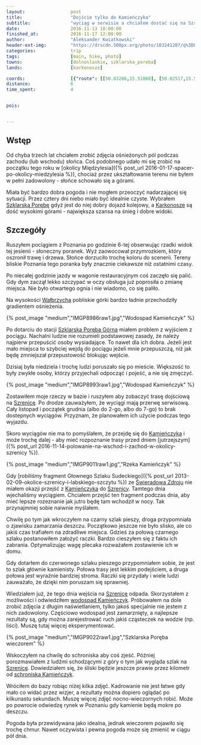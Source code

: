 ```yaml
---
layout:                 post
title:                  "Dojście tylko do Kamieńczyka"
subtitle:               "wyciąg w serwisie a chciałem dostać się na Szrenicę, oblodzona prawie cała trasa"
date:                   2016-11-13 18:00:00
finished_at:            2016-11-17 12:00:00
author:                 "Aleksander Kwiatkowski"
header-ext-img:         "https://drscdn.500px.org/photo/183241207/q%3D80_m%3D2000/736bf2de38bd0ddec97f0958722c4947"
categories:             trip
tags:                   [main, hike, photo]
towns:                  [dolnoslaskie, szklarska_poreba]
lands:                  [karkonosze]

coords:                 [{"route": [[50.83266,15.51860], [50.82517,15.52529], [50.81864,15.51744], [50.81739,15.50310], [50.81872,15.50238], [50.81398,15.49624]], "type": "hike"}]
distance:               6
time_spent:             4


pois:


---
```


[wiki-szklarska]: https://pl.wikipedia.org/wiki/Szklarska_Por%C4%99ba
[wiki-karkonosze]: https://pl.wikipedia.org/wiki/Karkonosze
[wiki-swieradow]: https://pl.wikipedia.org/wiki/%C5%9Awierad%C3%B3w-Zdr%C3%B3j
[wiki-kamienczyk-wodospad]: https://pl.wikipedia.org/wiki/Kamie%C5%84czyk_(dop%C5%82yw_Kamiennej)
[wiki-walbrzych]: https://pl.wikipedia.org/wiki/Wa%C5%82brzych
[wiki-szklarska-gorna]: https://pl.wikipedia.org/wiki/Szklarska_Por%C4%99ba_G%C3%B3rna
[wiki-szrenica]: https://pl.wikipedia.org/wiki/Szrenica
[wiki-kamienczyk]: https://pl.wikipedia.org/wiki/Schronisko_%E2%80%9EKamie%C5%84czyk%E2%80%9D


Wstęp
-----

Od chyba trzech lat chciałem zrobić zdjęcia ośnieżonych pól podczas zachodu
(lub wschodu) słońca. Coś podobnego udało mi się zrobić
na początku tego roku w
[okolicy Międzylesia]({% post_url 2016-01-17-spacer-po-okolicy-miedzylesia %}),
chociaż przez ukształtowanie terenu nie byłem w pełni zadowolony - słońce
schowało się a górami.

Miała być bardzo dobra pogoda i nie mogłem przeoczyć nadarzającej się sytuacji.
Przez cztery dni niebo miało być idealnie czyste. Wybrałem
[Szklarską Porębę][wiki-szklarska] gdyż jest do niej dobry dojazd kolejowy,
a [Karkonosze][wiki-karkonosze] są dość wysokimi górami - największa szansa
na śnieg i dobre widoki.

Szczegóły
---------

Ruszyłem pociągiem z Poznania po godzinie 6-tej obserwując rzadki widok tej
jesienii - słoneczny poranek. Wyż zaowocował przymrozkiem, który oszronił
trawę i drzewa. Słońce dorzuciło trochę koloru do scenerii. Tereny bliskie
Poznania tego poranka były znacznie ciekawsze niż ostatnimi czasy.

Po niecałej godzinie jazdy w wagonie restauracyjnym coś zaczęło się palić. Gdy dym zaczął
lekko szczypać w oczy obsługa już poprosiła o zmianę miejsca. Nie było
otwartego ognia i nie wiadomo, co się paliło.



Na wysokości [Wałbrzycha][wiki-walbrzych] pobliskie górki
bardzo ładnie przechodziły gradientem ośnieżenia.

{% post_image "medium","IMGP8986raw1.jpg","Wodospad Kamieńczyk" %}


Po dotarciu do stacji [Szklarska Poręba Górna][wiki-szklarska-gorna]
miałem problem z wyjściem z
pociągu. Nachalni ludzie nie rozumieli podstawowej zasady, że należy najpierw
przepuścić osoby wysiadające. To nawet dla ich dobra. Jeżeli jest mało miejsca to
szybciej wejdą do pociągu jeżeli mnie przepuszczą, niż jak będę zmniejszał przepustowość
blokując wejście.

Dzisiaj była niedziela i trochę ludzi poruszało się po mieście. Większość to
były zwykłe osoby, którzy przyjechali odpocząć i pojeść, a nie się zmęczyć.

{% post_image "medium","IMGP8993raw1.jpg","Wodospad Kamieńczyk" %}


Zostawiłem moje rzeczy w bazie i ruszyłem aby zobaczyć trasę dojściową
na [Szrenicę][wiki-szrenica]. Po drodze zauważyłem, że wyciągi mają
przerwę serwisową. Cały listopad i początek grudnia (albo do 2-go, albo do 7-go)
to brak dostepnych wyciągów. Przyznam, że planowałem ich użycie
podczas tego wyjazdu.



Skoro wyciągów nie ma to pomyślałem, że przejdę się do [Kamieńczyka][wiki-kamienczyk]
i może trochę dalej - aby mieć rozpoznanie trasy przed dniem
[jutrzejszym]({% post_url 2016-11-14-polowanie-na-wschod-i-zachod-w-okolicy-szrenicy %}).

{% post_image "medium","IMGP9011raw1.jpg","Rzeka Kamieńczyk" %}


Gdy
[robiliśmy fragment Głownego Szlaku Sudeckiego]({% post_url 2013-02-09-okolice-szrenicy-i-labskiego-szczytu %})
ze [Świeradowa Zdroju][wiki-swieradow] nie miałem okazji przejść z
[Kamieńczyka][wiki-kamienczyk] do [Szrenicy][wiki-szrenica].
Tamtego dnia wjechaliśmy wyciągiem. Chciałem przejść ten fragment podczas
dnia, aby mieć lepsze rozeznanie jak jutro będę tam wchodził w nocy.
Tak przynajmniej sobie naiwnie myślałem.

Chwilę po tym jak wkroczyłem na czarny szlak pieszy, droga przypomniała o
zjawisku zamarzania deszczu. Początkowo jeszcze nie było slisko, ale co
jakiś czas trafiałem na zdradliwe miejsca. Gdzieś za połową czarnego szlaku
postanowiłem założyć raczki. Bardzo cieszyłem się z faktu ich zabrania.
Optymalizując wagę plecaka rozważałem zostawienie ich w domu.

Gdy dotarłem do czerwonego szlaku pieszego przypomniałem sobie, że jest
to szlak głównie kamienisty. Połowa trasy jest lekkim podejściem, a druga połowa
jest wyraźnie bardziej stroma. Raczki się przydały i wiele
ludzi zauważało, że dzięki nim poruszam się sprawniej.

Wiedziałem już, że tego dnia wejścia na [Szrenicę][wiki-szrenica] odpada.
Skorzystałem z możliwości i odwiedziłem [wodospad Kamieńczyk][wiki-kamienczyk-wodospad].
Próbowałem na dole zrobić zdjęcia z długim naświetlaniem, tylko
jakoś specjalnie nie jestem z nich zadowolony. Częściowo wodospad jest
zamarznięty, a najlepsze rezultaty są, gdy można zarejestrować ruch
jakiś cząsteczek na wodzie (np. liści). Muszę tutaj więcej eksperymentować.

{% post_image "medium","IMGP9022raw1.jpg","Szklarska Poręba wieczorem" %}

Wskoczyłem na chwilę do schroniska aby coś zjeść. Później porozmawiałem z
ludźmi schodzącymi z góry o tym jak wygląda szlak na [Szrenicę][wiki-szrenica].
Dowiedziałem się, że śliski będzie jeszcze prawie przez kilometr
od [schroniska Kamieńczyk][wiki-kamienczyk].

Wróciłem do bazy robiąc niżej kilka zdjęć. Kadrowanie nie jest łatwe gdy mało
co widać przez wizjer, a rezultaty można dopiero oglądać po kilkunastu sekundach.
Muszę więcej zdjęć nocno-wieczornych robić. Może po powrocie odwiedzę rynek w
Poznaniu gdy kamienie będą mokre po deszczu.

Pogoda była przewidywana jako idealna, jednak wieczorem pojawiło się trochę chmur.
Nawet oczywista i pewna pogoda może się zmienić w ciągu pół dnia.
